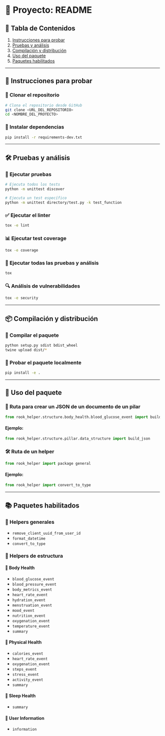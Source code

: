 # 📌 Proyecto: README

## 📖 Tabla de Contenidos
1. [Instrucciones para probar](#instrucciones-para-probar)
2. [Pruebas y análisis](#pruebas-y-análisis)
3. [Compilación y distribución](#compilación-y-distribución)
4. [Uso del paquete](#uso-del-paquete)
5. [Paquetes habilitados](#paquetes-habilitados)

---

## 🚀 Instrucciones para probar

### 🔹 Clonar el repositorio
```bash
# Clona el repositorio desde GitHub
git clone <URL_DEL_REPOSITORIO>
cd <NOMBRE_DEL_PROYECTO>
```

### 🔹 Instalar dependencias
```bash
pip install -r requirements-dev.txt
```

---

## 🛠 Pruebas y análisis

### 🧪 Ejecutar pruebas
```bash
# Ejecuta todos los tests
python -m unittest discover

# Ejecuta un test específico
python -m unittest directory/test.py -k test_function
```

### ✅ Ejecutar el linter
```bash
tox -e lint
```

### 📊 Ejecutar test coverage
```bash
tox -e coverage
```

### 🔄 Ejecutar todas las pruebas y análisis
```bash
tox
```

### 🔍 Análisis de vulnerabilidades
```bash
tox -e security
```

---

## 📦 Compilación y distribución

### 🔹 Compilar el paquete
```bash
python setup.py sdist bdist_wheel
twine upload dist/*
```

### 🔹 Probar el paquete localmente
```bash
pip install -e .
```

---

## 📌 Uso del paquete

### 📂 Ruta para crear un JSON de un documento de un pilar
```python
from rook_helper.structure.body_health.blood_glucose_event import build_json
```

#### Ejemplo:
```python
from rook_helper.structure.pillar.data_structure import build_json
```

### 🛠 Ruta de un helper
```python
from rook_helper import package general
```

#### Ejemplo:
```python
from rook_helper import convert_to_type
```

---

## 📚 Paquetes habilitados

### 🔹 Helpers generales
- `remove_client_uuid_from_user_id`
- `format_datetime`
- `convert_to_type`

### 🔹 Helpers de estructura

#### 🏥 Body Health
- `blood_glucose_event`
- `blood_pressure_event`
- `body_metrics_event`
- `heart_rate_event`
- `hydration_event`
- `menstruation_event`
- `mood_event`
- `nutrition_event`
- `oxygenation_event`
- `temperature_event`
- `summary`

#### 🏃 Physical Health
- `calories_event`
- `heart_rate_event`
- `oxygenation_event`
- `steps_event`
- `stress_event`
- `activity_event`
- `summary`

#### 🌙 Sleep Health
- `summary`

#### 👤 User Information
- `information`

